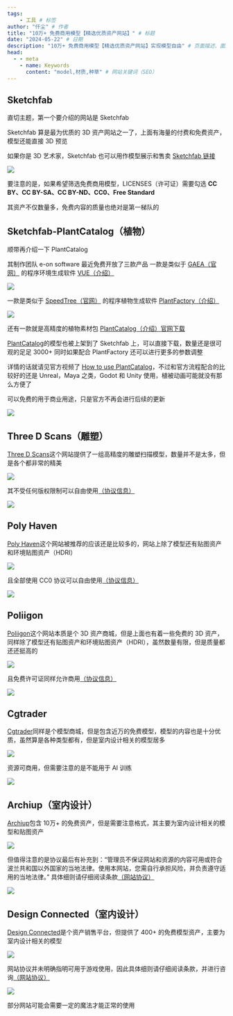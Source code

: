 ```yaml
---
tags: 
    - 工具 # 标签
author: "仟尘" # 作者
title: "10万+ 免费商用模型【精选优质资产网站】" # 标题
date: "2024-05-22" # 日期
description: "10万+ 免费商用模型【精选优质资产网站】实现模型自由" # 页面描述、面向搜索引擎用户
head:
  - - meta
    - name: Keywords
      content: "model,材质,种草" # 网站关键词（SEO）
---
```

## Sketchfab
直切主题，第一个要介绍的网站是 Sketchfab

Sketchfab 算是最为优质的 3D 资产网站之一了，上面有海量的付费和免费资产，模型还能直接 3D 预览

如果你是 3D 艺术家，Sketchfab 也可以用作模型展示和售卖
[Sketchfab 链接](https://sketchfab.com/search?features=downloadable&licenses=322a749bcfa841b29dff1e8a1bb74b0b&licenses=b9ddc40b93e34cdca1fc152f39b9f375&licenses=72360ff1740d419791934298b8b6d270&licenses=72eb2b1960364637901eacce19283624&licenses=7c23a1ba438d4306920229c12afcb5f9&type=models)

![](https://image.tuclink.com/image/2024.06/%E6%A8%A1%E5%9E%8B%E6%96%87%E7%AB%A0.png.1718607652)

要注意的是，如果希望筛选免费商用模型，LICENSES（许可证）需要勾选 **CC BY、CC BY-SA、CC BY-ND、CC0、Free Standard**

其资产不仅数量多，免费内容的质量也绝对是第一梯队的

<sketchfab id="1c89cb9f2c224b78b6fea50f82e042c3"/>
<sketchfab id="eeed09437afb4e1ea8a6ff3b0e9964ad"/>

## Sketchfab-PlantCatalog（植物）
顺带再介绍一下 PlantCatalog

其制作团队 e-on software 最近免费开放了三款产品
一款是类似于 [GAEA（官网）](https://quadspinner.com/) 的程序环境生成软件 [VUE（介绍）](https://web.archive.org/web/20230609115259/https://info.e-onsoftware.com/vue/overview)

![](https://image.tuclink.com/image/2024.06/%E6%A8%A1%E5%9E%8B%E6%96%87%E7%AB%A0.png.1718608244)

一款是类似于 [SpeedTree（官网）](https://store.speedtree.com/) 的程序植物生成软件 [PlantFactory（介绍）](https://web.archive.org/web/20230605203907/https://info.e-onsoftware.com/plantfactory/nodes)

![](https://image.tuclink.com/image/2024.06/%E6%A8%A1%E5%9E%8B%E6%96%87%E7%AB%A0.png.1718607702)

还有一款就是高精度的植物素材包 [PlantCatalog（介绍）](https://web.archive.org/web/20230605210418/https://info.e-onsoftware.com/plantcatalog/)[官网下载](https://www.bentley.com/software/e-on-software-free-downloads/)

[PlantCatalog](https://sketchfab.com/PlantCatalog)的模型也被上架到了 Sketchfab 上，可以直接下载，数量还是很可观的足足 3000+ 同时如果配合 PlantFactory 还可以进行更多的参数调整

详情的话就请见官方视频了 [How to use PlantCatalog](https://www.youtube.com/watch?v=o0X--4bviqk)，不过和官方流程配合的比较好的还是 Unreal，Maya 之类，Godot 和 Unity 使用，植被动画可能就没有那么方便了

<sketchfab id="229821eafcd5480eb43bd6df1f35e5f1"/>

可以免费的用于商业用途，只是官方不再会进行后续的更新

![](https://image.tuclink.com/image/2024.06/%E6%A8%A1%E5%9E%8B%E6%96%87%E7%AB%A0.png.1718607689)

## Three D Scans（雕塑）
[Three D Scans](https://threedscans.com/)这个网站提供了一组高精度的雕塑扫描模型，数量并不是太多，但是各个都非常的精美

![](https://image.tuclink.com/image/2024.06/%E6%A8%A1%E5%9E%8B%E6%96%87%E7%AB%A0.png.1718608368)

其不受任何版权限制可以自由使用[（协议信息）](https://threedscans.com/info/)

![](https://image.tuclink.com/image/2024.06/%E6%A8%A1%E5%9E%8B%E6%96%87%E7%AB%A0.png.1718607833)

## Poly Haven
[Poly Haven](https://polyhaven.com/models)这个网站被推荐的应该还是比较多的，网站上除了模型还有贴图资产和环境贴图资产（HDRI）

![](https://image.tuclink.com/image/2024.06/%E6%A8%A1%E5%9E%8B%E6%96%87%E7%AB%A0.png.1718607827)

且全部使用 CC0 协议可以自由使用[（协议信息）](https://polyhaven.com/zh/license)

![](https://image.tuclink.com/image/2024.06/%E6%A8%A1%E5%9E%8B%E6%96%87%E7%AB%A0.png.1718607824)

## Poliigon
[Poliigon](https://www.poliigon.com/search/free)这个网站本质是个 3D 资产商城，但是上面也有着一些免费的 3D 资产，同样除了模型还有贴图资产和环境贴图资产（HDRI），虽然数量有限，但是质量都还还挺高的

![](https://image.tuclink.com/image/2024.06/%E6%A8%A1%E5%9E%8B%E6%96%87%E7%AB%A0.png.1718607820)

且免费许可证同样允许商用[（协议信息）](https://help.poliigon.com/en/articles/8749749-asset-use-licensing)

![](https://image.tuclink.com/image/2024.06/%E6%A8%A1%E5%9E%8B%E6%96%87%E7%AB%A0.png.1718608871)

## Cgtrader
[Cgtrader](https://www.cgtrader.com/search?free=1)同样是个模型商城，但是包含近万的免费模型，模型的内容也是十分优质，虽然算是各种类型都有，但是室内设计相关的模型居多

![](https://image.tuclink.com/image/2024.06/%E6%A8%A1%E5%9E%8B%E6%96%87%E7%AB%A0.png.1718609887)

资源可商用，但需要注意的是不能用于 AI 训练

![](https://image.tuclink.com/image/2024.06/%E6%A8%A1%E5%9E%8B%E6%96%87%E7%AB%A0.png.1718607808)

## Archiup（室内设计）
[Archiup](https://archiup.com/en/products?sortBy=default&programs%5B%5D=p23&programs%5B%5D=p16&programs%5B%5D=p10&programs%5B%5D=p20&programs%5B%5D=t&page=1)包含 10万+ 的免费资产，但是需要注意格式，其主要为室内设计相关的模型和贴图资产

![](https://image.tuclink.com/image/2024.06/%E6%A8%A1%E5%9E%8B%E6%96%87%E7%AB%A0.png.1718608617)

但值得注意的是协议最后有补充到：“管理员不保证网站和资源的内容可用或符合波兰共和国以外国家的当地法律。使用本网站，您需自行承担风险，并负责遵守适用的当地法律。”
具体细则请仔细阅读条款[（网站协议）](https://archiup.com/en/help/regulamin-1.html)

![](https://image.tuclink.com/image/2024.06/%E6%A8%A1%E5%9E%8B%E6%96%87%E7%AB%A0.png.1718607848)

## Design Connected（室内设计）
[Design Connected](https://www.designconnected.com/Freebies/)是个资产销售平台，但提供了 400+ 的免费模型资产，主要为室内设计相关的模型

![](https://image.tuclink.com/image/2024.06/%E6%A8%A1%E5%9E%8B%E6%96%87%E7%AB%A0.png.1718607792)

网站协议并未明确指明可用于游戏使用，因此具体细则请仔细阅读条款，并进行咨询[（网站协议）](https://www.designconnected.com/page/view/legal#terms)

![](https://image.tuclink.com/image/2024.06/%E6%A8%A1%E5%9E%8B%E6%96%87%E7%AB%A0.png.1718607789)

部分网站可能会需要一定的魔法才能正常的使用